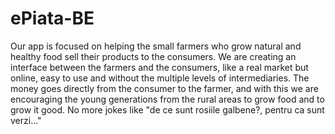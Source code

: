# ePiata-BE

Our app is focused on helping the small farmers who grow natural and healthy food sell their products to the consumers.  We are creating an interface between the farmers and the consumers, like a real market but online, easy to use and without the multiple levels of intermediaries. The money goes directly from the consumer to the farmer, and with this we are encouraging the young generations from the rural areas to grow food and to grow it good. No more jokes like "de ce sunt rosiile galbene?, pentru ca sunt verzi..." 
